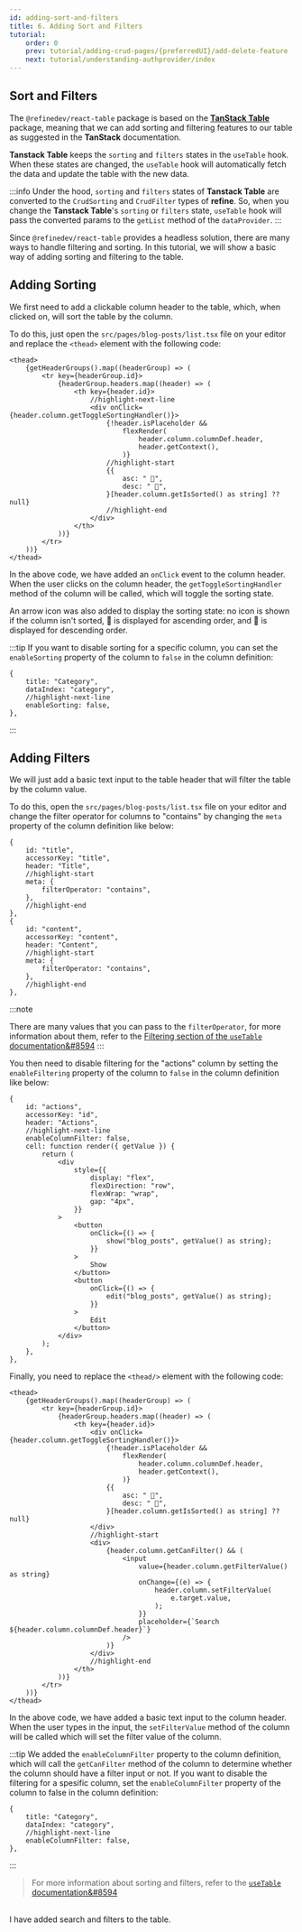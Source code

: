 ```yaml
---
id: adding-sort-and-filters
title: 6. Adding Sort and Filters
tutorial:
    order: 0
    prev: tutorial/adding-crud-pages/{preferredUI}/add-delete-feature
    next: tutorial/understanding-authprovider/index
---
```


## Sort and Filters

The `@refinedev/react-table` package is based on the [**TanStack Table**](https://tanstack.com/table/v8) package, meaning that we can add sorting and filtering features to our table as suggested in the **TanStack** documentation.

**Tanstack Table** keeps the `sorting` and `filters` states in the `useTable` hook. When these states are changed, the `useTable` hook will automatically fetch the data and update the table with the new data.

:::info
Under the hood, `sorting` and `filters` states of **Tanstack Table** are converted to the `CrudSorting` and `CrudFilter` types of **refine**. So, when you change the **Tanstack Table**'s `sorting` or `filters` state, `useTable` hook will pass the converted params to the `getList` method of the `dataProvider`.
:::

Since `@refinedev/react-table` provides a headless solution, there are many ways to handle filtering and sorting. In this tutorial, we will show a basic way of adding sorting and filtering to the table.

## Adding Sorting

We first need to add a clickable column header to the table, which, when clicked on, will sort the table by the column.

To do this, just open the `src/pages/blog-posts/list.tsx` file on your editor and replace the `<thead>` element with the following code:

```tsx title="src/pages/blog-posts/list.tsx"
<thead>
    {getHeaderGroups().map((headerGroup) => (
        <tr key={headerGroup.id}>
            {headerGroup.headers.map((header) => (
                <th key={header.id}>
                    //highlight-next-line
                    <div onClick={header.column.getToggleSortingHandler()}>
                        {!header.isPlaceholder &&
                            flexRender(
                                header.column.columnDef.header,
                                header.getContext(),
                            )}
                        //highlight-start
                        {{
                            asc: " 🔼",
                            desc: " 🔽",
                        }[header.column.getIsSorted() as string] ?? null}
                        //highlight-end
                    </div>
                </th>
            ))}
        </tr>
    ))}
</thead>
```

In the above code, we have added an `onClick` event to the column header. When the user clicks on the column header, the `getToggleSortingHandler` method of the column will be called, which will toggle the sorting state.

An arrow icon was also added to display the sorting state: no icon is shown if the column isn't sorted, 🔼 is displayed for ascending order, and 🔽 is displayed for descending order.

:::tip
If you want to disable sorting for a specific column, you can set the `enableSorting` property of the column to `false` in the column definition:

```tsx
{
    title: "Category",
    dataIndex: "category",
    //highlight-next-line
    enableSorting: false,
},
```

:::

## Adding Filters

We will just add a basic text input to the table header that will filter the table by the column value.

To do this, open the `src/pages/blog-posts/list.tsx` file on your editor and change the filter operator for columns to "contains" by changing the `meta` property of the column definition like below:

```tsx
{
    id: "title",
    accessorKey: "title",
    header: "Title",
    //highlight-start
    meta: {
        filterOperator: "contains",
    },
    //highlight-end
},
{
    id: "content",
    accessorKey: "content",
    header: "Content",
    //highlight-start
    meta: {
        filterOperator: "contains",
    },
    //highlight-end
},
```

:::note

There are many values that you can pass to the `filterOperator`, for more information about them, refer to the [Filtering section of the `useTable` documentation&#8594](/docs/packages/documentation/react-table/#filtering)
:::

You then need to disable filtering for the "actions" column by setting the `enableFiltering` property of the column to `false` in the column definition like below:

```tsx
{
    id: "actions",
    accessorKey: "id",
    header: "Actions",
    //highlight-next-line
    enableColumnFilter: false,
    cell: function render({ getValue }) {
        return (
            <div
                style={{
                    display: "flex",
                    flexDirection: "row",
                    flexWrap: "wrap",
                    gap: "4px",
                }}
            >
                <button
                    onClick={() => {
                        show("blog_posts", getValue() as string);
                    }}
                >
                    Show
                </button>
                <button
                    onClick={() => {
                        edit("blog_posts", getValue() as string);
                    }}
                >
                    Edit
                </button>
            </div>
        );
    },
},
```

Finally, you need to replace the `<thead/>` element with the following code:

```tsx
<thead>
    {getHeaderGroups().map((headerGroup) => (
        <tr key={headerGroup.id}>
            {headerGroup.headers.map((header) => (
                <th key={header.id}>
                    <div onClick={header.column.getToggleSortingHandler()}>
                        {!header.isPlaceholder &&
                            flexRender(
                                header.column.columnDef.header,
                                header.getContext(),
                            )}
                        {{
                            asc: " 🔼",
                            desc: " 🔽",
                        }[header.column.getIsSorted() as string] ?? null}
                    </div>
                    //highlight-start
                    <div>
                        {header.column.getCanFilter() && (
                            <input
                                value={header.column.getFilterValue() as string}
                                onChange={(e) => {
                                    header.column.setFilterValue(
                                        e.target.value,
                                    );
                                }}
                                placeholder={`Search ${header.column.columnDef.header}`}
                            />
                        )}
                    </div>
                    //highlight-end
                </th>
            ))}
        </tr>
    ))}
</thead>
```

In the above code, we have added a basic text input to the column header. When the user types in the input, the `setFilterValue` method of the column will be called which will set the filter value of the column.

:::tip
We added the `enableColumnFilter` property to the column definition, which will call the `getCanFilter` method of the column to determine whether the column should have a filter input or not. If you want to disable the filtering for a spesific column, set the `enableColumnFilter` property of the column to false in the column definition:

```tsx
{
    title: "Category",
    dataIndex: "category",
    //highlight-next-line
    enableColumnFilter: false,
},
```

:::

> For more information about sorting and filters, refer to the [`useTable` documentation&#8594](/docs/packages/documentation/react-table/)

<br />

<Checklist>

<ChecklistItem id="add-search-and-filters-headless">
I have added search and filters to the table.
</ChecklistItem>

</Checklist>

